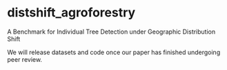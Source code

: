 # distshift_agroforestry
A Benchmark for Individual Tree Detection under Geographic Distribution Shift

We will release datasets and code once our paper has finished undergoing peer review.
